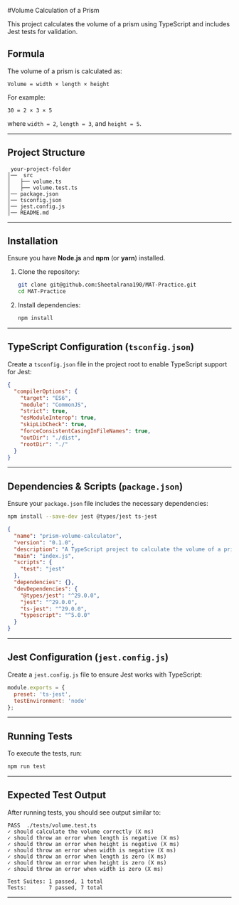 #Volume Calculation of a Prism

This project calculates the volume of a prism using TypeScript and includes Jest tests for validation.

##  Formula
The volume of a prism is calculated as:

```
Volume = width × length × height
```

For example:
```
30 = 2 × 3 × 5
```
where `width = 2`, `length = 3`, and `height = 5`.

---

## Project Structure
```
 your-project-folder
│──  src
│   ├── volume.ts
│   ├── volume.test.ts
│── package.json
│── tsconfig.json
│── jest.config.js
│── README.md
```

---

## Installation

Ensure you have **Node.js** and **npm** (or **yarn**) installed.

1. Clone the repository:
   ```sh
   git clone git@github.com:Sheetalrana190/MAT-Practice.git
   cd MAT-Practice
   ```

2. Install dependencies:
   ```sh
   npm install
   ```

---

## TypeScript Configuration (`tsconfig.json`)

Create a `tsconfig.json` file in the project root to enable TypeScript support for Jest:

```json
{
  "compilerOptions": {
    "target": "ES6",
    "module": "CommonJS",
    "strict": true,
    "esModuleInterop": true,
    "skipLibCheck": true,
    "forceConsistentCasingInFileNames": true,
    "outDir": "./dist",
    "rootDir": "./"
  }
}
```

---

## Dependencies & Scripts (`package.json`)

Ensure your `package.json` file includes the necessary dependencies:
```Bash
npm install --save-dev jest @types/jest ts-jest
```

```json
{
  "name": "prism-volume-calculator",
  "version": "0.1.0",
  "description": "A TypeScript project to calculate the volume of a prism with Jest tests",
  "main": "index.js",
  "scripts": {
    "test": "jest"
  },
  "dependencies": {},
  "devDependencies": {
    "@types/jest": "^29.0.0",
    "jest": "^29.0.0",
    "ts-jest": "^29.0.0",
    "typescript": "^5.0.0"
  }
}
```

---

## Jest Configuration (`jest.config.js`)

Create a `jest.config.js` file to ensure Jest works with TypeScript:

```js
module.exports = {
  preset: 'ts-jest',
  testEnvironment: 'node'
};
```

---

## Running Tests

To execute the tests, run:

```Bash
npm run test
```

---

## Expected Test Output

After running tests, you should see output similar to:

```
PASS  ./tests/volume.test.ts
✓ should calculate the volume correctly (X ms)
✓ should throw an error when length is negative (X ms)
✓ should throw an error when height is negative (X ms)
✓ should throw an error when width is negative (X ms)
✓ should throw an error when length is zero (X ms)
✓ should throw an error when height is zero (X ms)
✓ should throw an error when width is zero (X ms)

Test Suites: 1 passed, 1 total
Tests:       7 passed, 7 total
```

---
